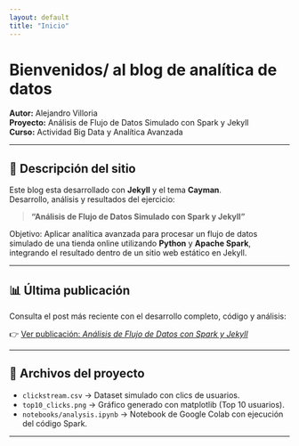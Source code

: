 ```yaml
---
layout: default
title: "Inicio"
---
```


# Bienvenidos/ al blog de analítica de datos

**Autor:** Alejandro Villoria  
**Proyecto:** Análisis de Flujo de Datos Simulado con Spark y Jekyll  
**Curso:** Actividad Big Data y Analítica Avanzada

---

## 🚀 Descripción del sitio

Este blog esta desarrollado con **Jekyll** y el tema **Cayman**.  
Desarrollo, análisis y resultados del ejercicio:

> **“Análisis de Flujo de Datos Simulado con Spark y Jekyll”**

Objetivo: Aplicar analítica avanzada para procesar un flujo de datos simulado de una tienda online utilizando **Python** y **Apache Spark**, integrando el resultado dentro de un sitio web estático en Jekyll.

---

## 📊 Última publicación

Consulta el post más reciente con el desarrollo completo, código y análisis:

👉 [Ver publicación: *Análisis de Flujo de Datos con Spark y Jekyll*](/_posts/2025-10-29-analisis-flux-datos-spark.md)

---

## 📁 Archivos del proyecto

- `clickstream.csv` → Dataset simulado con clics de usuarios.  
- `top10_clicks.png` → Gráfico generado con matplotlib (Top 10 usuarios).  
- `notebooks/analysis.ipynb` → Notebook de Google Colab con ejecución del código Spark.  

---

